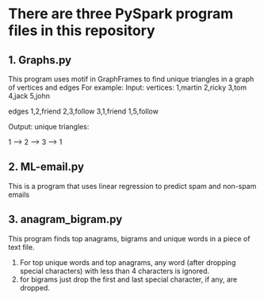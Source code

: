 # There are three PySpark program files in this repository

## 1. Graphs.py
This program uses motif in GraphFrames to find unique triangles in a graph of vertices and edges
For example:
Input:
vertices:
1,martin
2,ricky
3,tom
4,jack
5,john

edges
1,2,friend
2,3,follow
3,1,friend
1,5,follow


Output: unique triangles:

 1 --> 2 --> 3 --> 1
 
## 2. ML-email.py
This is a program that uses linear regression to predict spam and non-spam emails

## 3. anagram_bigram.py
This program finds top anagrams, bigrams and unique words in a piece of text file.
1. For top unique words and top anagrams, any word (after dropping special characters) with less than 4 characters is ignored.
2. for bigrams just drop the first and last special character, if any, are dropped.
